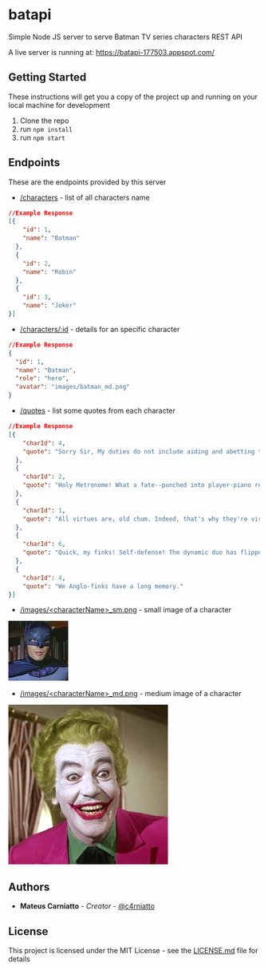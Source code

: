 # batapi

Simple Node JS server to serve Batman TV series characters  REST API

A live server is running at: https://batapi-177503.appspot.com/

## Getting Started

These instructions will get you a copy of the project up and running on your local machine for development

1. Clone the repo
2. run `npm install`
3. run `npm start`

## Endpoints

These are the endpoints provided by this server

- [/characters](http://localhost:3000/characters) - list of all characters name
```json
//Example Response
[{
    "id": 1,
    "name": "Batman"
  },
  {
    "id": 2,
    "name": "Robin"
  },
  {
    "id": 3,
    "name": "Joker"
}]
```
- [/characters/:id](http://localhost:3000/characters/1) - details for an specific character
```json
//Example Response
{
  "id": 1,
  "name": "Batman",
  "role": "hero",
  "avatar": "images/batman_md.png"
}
```
- [/quotes](http://localhost:3000/quotes) - list some quotes from each character
```json
//Example Response
[{
    "charId": 4,
    "quote": "Sorry Sir, My duties do not include aiding and abetting thievery"
  },
  {
    "charId": 2,
    "quote": "Holy Metronome! What a fate--punched into player-piano rolls!"
  },
  {
    "charId": 1,
    "quote": "All virtues are, old chum. Indeed, that's why they're virtues."
  },
  {
    "charId": 6,
    "quote": "Quick, my finks! Self-defense! The dynamic duo has flipped their wings!"
  },
  {
    "charId": 4,
    "quote": "We Anglo-finks have a long memory."
}]
```
- [/images/\<characterName\>_sm.png](http://localhost:3000/batman_sm.png) - small image of a character

![small character image](https://github.com/Carniatto/batapi/blob/master/images/batman_sm.png)

- [/images/\<characterName\>_md.png](http://localhost:3000/joker_md.png) - medium image of a character

![small character image](https://github.com/Carniatto/batapi/blob/master/images/joker_md.png)

## Authors

* **Mateus Carniatto** - *Creator* - [@c4rniatto](https://twitter.com/c4rniatto) 

## License

This project is licensed under the MIT License - see the [LICENSE.md](LICENSE.md) file for details
